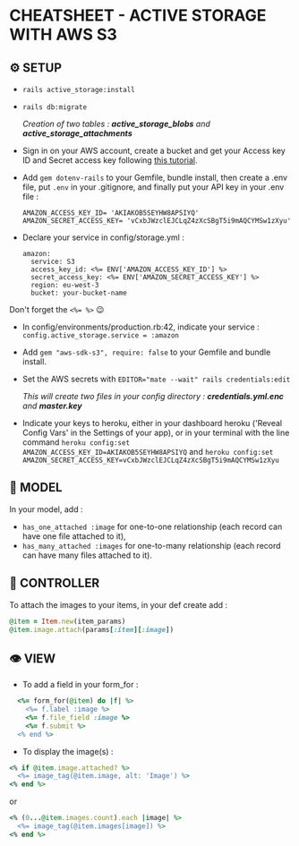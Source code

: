 # CHEATSHEET - ACTIVE STORAGE WITH AWS S3

## ⚙️ SETUP

* `rails active_storage:install`
* `rails db:migrate`

  *Creation of two tables : __active_storage_blobs__ and __active_storage_attachments__*
* Sign in on your AWS account, create a bucket and get your Access key ID and Secret access key following [this tutorial][tuto active storage]. 
* Add `gem dotenv-rails` to your Gemfile, bundle install, then create a .env file, put `.env` in your .gitignore, and finally put your API key in your .env file :
  ```
  AMAZON_ACCESS_KEY_ID= 'AKIAKOB5SEYHW8APSIYQ'
  AMAZON_SECRET_ACCESS_KEY= 'vCxbJWzclEJCLqZ4zXcSBgT5i9mAQCYMSw1zXyu'
  ```
* Declare your service in config/storage.yml :
  ```
  amazon:
    service: S3
    access_key_id: <%= ENV['AMAZON_ACCESS_KEY_ID'] %>
    secret_access_key: <%= ENV['AMAZON_SECRET_ACCESS_KEY'] %>
    region: eu-west-3
    bucket: your-bucket-name
  ```
 Don't forget the `<%= %>` 😉
* In config/environments/production.rb:42, indicate your service :
  `config.active_storage.service = :amazon`
* Add `gem "aws-sdk-s3", require: false` to your Gemfile and bundle install.
* Set the AWS secrets with `EDITOR="mate --wait" rails credentials:edit`

  *This will create two files in your config directory : __credentials.yml.enc__ and __master.key__*
* Indicate your keys to heroku, either in your dashboard heroku ('Reveal Config Vars' in the Settings of your app), or in your terminal with the line command `heroku config:set AMAZON_ACCESS_KEY_ID=AKIAKOB5SEYHW8APSIYQ` and `heroku config:set AMAZON_SECRET_ACCESS_KEY=vCxbJWzclEJCLqZ4zXcSBgT5i9mAQCYMSw1zXyu`

## 🔧 MODEL

In your model, add :
* `has_one_attached :image` for one-to-one relationship (each record can have one file attached to it),
* `has_many_attached :images` for one-to-many relationship (each record can have many files attached to it).

## 📏 CONTROLLER

To attach the images to your items, in your def create add :
```ruby
@item = Item.new(item_params)
@item.image.attach(params[:item][:image])
```

## 👁 VIEW

* To add a field in your form_for :
```ruby
  <%= form_for(@item) do |f| %>
    <%= f.label :image %>
    <%= f.file_field :image %>
    <%= f.submit %>
  <% end %>
```
* To display the image(s) :
```ruby
<% if @item.image.attached? %>
  <%= image_tag(@item.image, alt: 'Image') %>
<% end %>
```
or
```ruby
<% (0...@item.images.count).each |image| %>
  <%= image_tag(@item.images[image]) %>
<% end %>
```


[tuto active storage]: https://medium.com/alturasoluciones/setting-up-rails-5-active-storage-with-amazon-s3-3d158cf021ff
